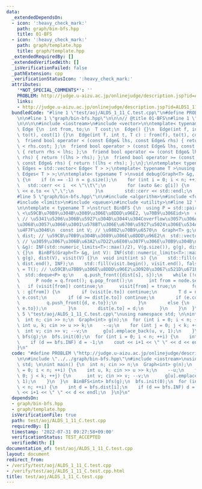 ```yaml
---
data:
  _extendedDependsOn:
  - icon: ':heavy_check_mark:'
    path: graph/bin-bfs.hpp
    title: 01-BFS
  - icon: ':heavy_check_mark:'
    path: graph/template.hpp
    title: graph/template.hpp
  _extendedRequiredBy: []
  _extendedVerifiedWith: []
  _isVerificationFailed: false
  _pathExtension: cpp
  _verificationStatusIcon: ':heavy_check_mark:'
  attributes:
    '*NOT_SPECIAL_COMMENTS*': ''
    PROBLEM: http://judge.u-aizu.ac.jp/onlinejudge/description.jsp?id=ALDS1_11_C
    links:
    - http://judge.u-aizu.ac.jp/onlinejudge/description.jsp?id=ALDS1_11_C
  bundledCode: "#line 1 \"test/aoj/ALDS_1_11_C.test.cpp\"\n#define PROBLEM \"http://judge.u-aizu.ac.jp/onlinejudge/description.jsp?id=ALDS1_11_C\"\
    \n\n#line 1 \"graph/bin-bfs.hpp\"\n\n\n// @title 01-BFS\n#line 1 \"graph/template.hpp\"\
    \n\n\n\n#include <iostream>\n#include <vector>\n\ntemplate< typename T >\nstruct\
    \ Edge {\n  int from, to;\n  T cost;\n  Edge() {}\n  Edge(int f, int t) : from(f),\
    \ to(t), cost(1) {}\n  Edge(int f, int t, T c) : from(f), to(t), cost(c) {}\n\
    \  friend bool operator < (const Edge& lhs, const Edge& rhs) { return lhs.cost\
    \ < rhs.cost; };\n  friend bool operator > (const Edge& lhs, const Edge& rhs)\
    \ { return rhs < lhs; };\n  friend bool operator <= (const Edge& lhs, const Edge&\
    \ rhs) { return !(lhs > rhs); };\n  friend bool operator >= (const Edge& lhs,\
    \ const Edge& rhs) { return !(lhs < rhs); };\n};\n\ntemplate< typename T >\nusing\
    \ Edges = std::vector< Edge< T > >;\ntemplate< typename T >\nusing Graph = std::vector<\
    \ Edges< T > >;\n\ntemplate< typename T >\nvoid debug(Graph<T> &g, int n = -1)\
    \ {\n    if (n == -1) n = g.size();\n    for (int i = 0; i < n; ++i) {\n     \
    \   std::cerr << i  << \"\\t\";\n        for (auto &e: g[i]) {\n            std::cerr\
    \ << e.to << \",\";\n        }\n        std::cerr << std::endl;\n    }\n}\n\n\n\
    #line 5 \"graph/bin-bfs.hpp\"\n\n#include <algorithm>\n#include <functional>\n\
    #include <limits>\n#include <queue>\n#include <utility>\n#line 12 \"graph/bin-bfs.hpp\"\
    \n\ntemplate < typename T >\nstruct BinBFS {\n  using P = std::pair<T, int>; //\
    \ <\u59CB\u70B9\u304B\u3089\u306E\u8DDD\u96E2, \u70B9\u306Eid>\n  const T INF;\
    \ // \u5341\u5206\u306B\u5927\u304D\u3044\u304Coverflow\u3057\u306A\u3044\u5024\
    \u3068\u3057\u3066\u3001\u578BT\u306E\u6700\u5927\u5024\u306E\u534A\u5206\u3092\
    \u4F7F\u3046\n  const int V; // \u9802\u70B9\u6570\n  Graph<T> g;\n  std::vector<T>\
    \ dist; // \u59CB\u70B9\u304B\u3089\u306E\u8DDD\u96E2\n  std::vector<bool> visit;\
    \ // \u3059\u3067\u306B\u63A2\u7D22\u6E08\u307F\u306E\u70B9\u304B\n  BinBFS(Graph<T>\
    \ &g): INF(std::numeric_limits<T>::max()/2), V(g.size()), g(g), dist(V), visit(V)\
    \ {}\n  BinBFS(Graph<T> &g, int V): INF(std::numeric_limits<T>::max()/2), V(V),\
    \ g(g), dist(V), visit(V) {}\n  void init(int s) {\n    std::fill(dist.begin(),\
    \ dist.end(), INF);\n    std::fill(visit.begin(), visit.end(), false);\n    dist[s]\
    \ = T(); // \u59CB\u70B9\u306E\u8DDD\u96E2\u30920\u3067\u521D\u671F\u5316\n  \
    \  std::deque<P> q;\n    q.push_front({dist[s], s});\n    while (!q.empty()) {\n\
    \      P node = q.front(); q.pop_front();\n      int from = node.second;\n   \
    \   if (visit[from]) continue;\n      visit[from] = true;\n      for (auto &e\
    \ : g[from]) {\n        if (visit[e.to]) continue;\n        T d = node.first +\
    \ e.cost;\n        if (d >= dist[e.to]) continue;\n        if (e.cost == 0) {\n\
    \          q.push_front({d, e.to});\n        }\n        else {\n          q.push_back({d,\
    \ e.to});\n        }\n        dist[e.to] = d;\n      }\n    }\n  }\n};\n\n\n#line\
    \ 5 \"test/aoj/ALDS_1_11_C.test.cpp\"\nusing namespace std; \n\nint main() {\n\
    \  int n; cin >> n;\n  Graph<int> g(n);\n  for (int i = 0; i < n; ++i) {\n   \
    \ int u, k; cin >> u >> k;\n    --u;\n    for (int j = 0; j < k; ++j) {\n    \
    \  int v; cin >> v; --v;\n      g[u].emplace_back(u, v, 1);\n    }\n  }\n  BinBFS<int>\
    \ bfs(g);\n  bfs.init(0);\n  for (int i = 0; i < n; ++i) {\n    int d = bfs.dist[i];\n\
    \    if (d == bfs.INF) d = -1;\n    cout << i+1 << \" \" << d << endl;\n  }\n\
    }\n"
  code: "#define PROBLEM \"http://judge.u-aizu.ac.jp/onlinejudge/description.jsp?id=ALDS1_11_C\"\
    \n\n#include \"../../graph/bin-bfs.hpp\"\n#include <iostream>\nusing namespace\
    \ std; \n\nint main() {\n  int n; cin >> n;\n  Graph<int> g(n);\n  for (int i\
    \ = 0; i < n; ++i) {\n    int u, k; cin >> u >> k;\n    --u;\n    for (int j =\
    \ 0; j < k; ++j) {\n      int v; cin >> v; --v;\n      g[u].emplace_back(u, v,\
    \ 1);\n    }\n  }\n  BinBFS<int> bfs(g);\n  bfs.init(0);\n  for (int i = 0; i\
    \ < n; ++i) {\n    int d = bfs.dist[i];\n    if (d == bfs.INF) d = -1;\n    cout\
    \ << i+1 << \" \" << d << endl;\n  }\n}\n"
  dependsOn:
  - graph/bin-bfs.hpp
  - graph/template.hpp
  isVerificationFile: true
  path: test/aoj/ALDS_1_11_C.test.cpp
  requiredBy: []
  timestamp: '2022-07-31 09:27:58+09:00'
  verificationStatus: TEST_ACCEPTED
  verifiedWith: []
documentation_of: test/aoj/ALDS_1_11_C.test.cpp
layout: document
redirect_from:
- /verify/test/aoj/ALDS_1_11_C.test.cpp
- /verify/test/aoj/ALDS_1_11_C.test.cpp.html
title: test/aoj/ALDS_1_11_C.test.cpp
---
```

